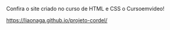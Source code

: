 Confira o site criado no curso de HTML e CSS o Cursoemvideo!

https://liaonaga.github.io/projeto-cordel/